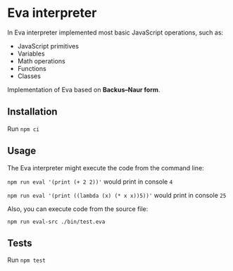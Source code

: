 # Eva interpreter

In Eva interpreter implemented most basic JavaScript operations, such as:

- JavaScript primitives
- Variables
- Math operations
- Functions
- Classes

Implementation of Eva based on **Backus–Naur form**.

## Installation

Run `npm ci`

## Usage
The Eva interpreter might execute the code from the command line:

`npm run eval '(print (+ 2 2))'` would print in console `4`

`npm run eval '(print ((lambda (x) (* x x))5))'` would print in console `25`

Also, you can execute code from the source file:

`npm run eval-src ./bin/test.eva`

## Tests

Run `npm test`

